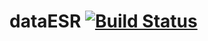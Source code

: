 # dataESR [![Build Status](https://travis-ci.org/entrepreneur-interet-general/dataESR?branch=master)](https://travis-ci.org/entrepreneur-interet-general/dataESR)
